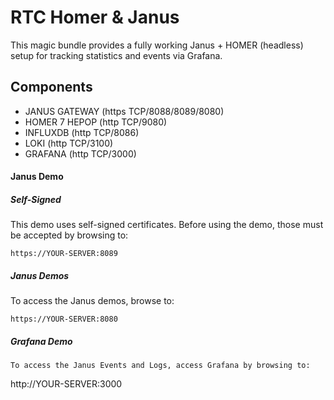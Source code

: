 # RTC Homer & Janus
This magic bundle provides a fully working Janus + HOMER (headless) setup for tracking statistics and events via Grafana.


## Components
* JANUS GATEWAY (https TCP/8088/8089/8080)
* HOMER 7 HEPOP (http TCP/9080)
* INFLUXDB (http TCP/8086)
* LOKI (http TCP/3100)
* GRAFANA (http TCP/3000)

#### Janus Demo

##### Self-Signed
This demo uses self-signed certificates. Before using the demo, those must be accepted by browsing to:
```
https://YOUR-SERVER:8089
```
##### Janus Demos
To access the Janus demos, browse to:
```
https://YOUR-SERVER:8080
```

##### Grafana Demo
```
To access the Janus Events and Logs, access Grafana by browsing to:
```
http://YOUR-SERVER:3000
```




